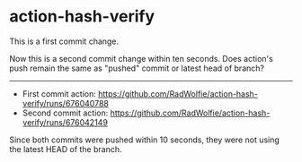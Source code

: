 # action-hash-verify

This is a first commit change.

Now this is a second commit change within ten seconds. Does action's push remain the same as "pushed" commit or latest head of branch?

---

* First commit action: https://github.com/RadWolfie/action-hash-verify/runs/676040788
* Second commit action: https://github.com/RadWolfie/action-hash-verify/runs/676042149

Since both commits were pushed within 10 seconds, they were not using the latest HEAD of the branch.
